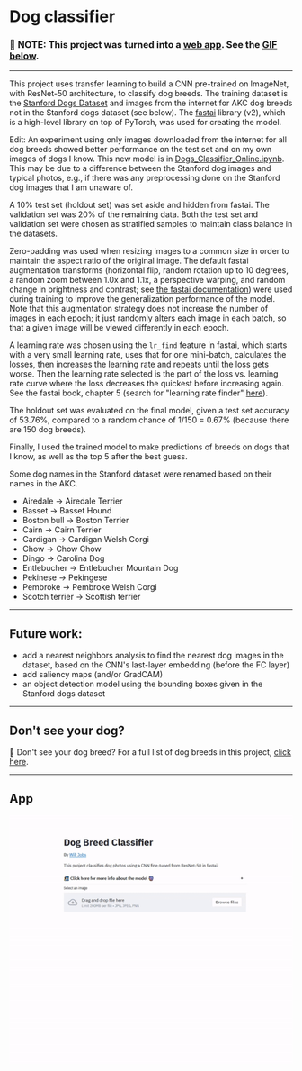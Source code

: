 # Dog classifier

### 🚨 **NOTE:** This project was turned into a [web app](https://willjobs.com/dogs). See the [GIF below](#app).
---

This project uses transfer learning to build a CNN pre-trained on ImageNet, with ResNet-50 architecture, to classify dog breeds. The training dataset is the [Stanford Dogs Dataset](http://vision.stanford.edu/aditya86/ImageNetDogs/) and images from the internet for AKC dog breeds not in the Stanford dogs dataset (see below). The [fastai](https://github.com/fastai/fastai) library (v2), which is a high-level library on top of PyTorch, was used for creating the model.

Edit: An experiment using only images downloaded from the internet for all dog breeds showed better performance on the test set and on my own images of dogs I know. This new model is in [Dogs_Classifier_Online.ipynb](Dogs_Classifier_Online.ipynb). This may be due to a difference between the Stanford dog images and typical photos, e.g., if there was any preprocessing done on the Stanford dog images that I am unaware of. 


A 10% test set (holdout set) was set aside and hidden from fastai. The validation set was 20% of the remaining data. Both the test set and validation set were chosen as stratified samples to maintain class balance in the datasets.

Zero-padding was used when resizing images to a common size in order to maintain the aspect ratio of the original image. The default fastai augmentation transforms (horizontal flip, random rotation up to 10 degrees, a random zoom between 1.0x and 1.1x, a perspective warping, and random change in brightness and contrast; see [the fastai documentation](https://docs.fast.ai/vision.augment.html#aug_transforms)) were used during training to improve the generalization performance of the model. Note that this augmentation strategy does not increase the number of images in each epoch; it just randomly alters each image in each batch, so that a given image will be viewed differently in each epoch.

A learning rate was chosen using the `lr_find` feature in fastai, which starts with a very small learning rate, uses that for one mini-batch, calculates the losses, then increases the learning rate and repeats until the loss gets worse. Then the learning rate selected is the part of the loss vs. learning rate curve where the loss decreases the quickest before increasing again. See the fastai book, chapter 5 (search for "learning rate finder" [here](https://github.com/fastai/fastbook/blob/master/05_pet_breeds.ipynb)).

The holdout set was evaluated on the final model, given a test set accuracy of 53.76%, compared to a random chance of 1/150 = 0.67% (because there are 150 dog breeds).

Finally, I used the trained model to make predictions of breeds on dogs that I know, as well as the top 5 after the best guess.

Some dog names in the Stanford dataset were renamed based on their names in the AKC.
* Airedale → Airedale Terrier
* Basset → Basset Hound
* Boston bull → Boston Terrier
* Cairn → Cairn Terrier
* Cardigan → Cardigan Welsh Corgi
* Chow → Chow Chow
* Dingo → Carolina Dog
* Entlebucher → Entlebucher Mountain Dog
* Pekinese → Pekingese
* Pembroke → Pembroke Welsh Corgi
* Scotch terrier → Scottish terrier
---
## Future work:
* add a nearest neighbors analysis to find the nearest dog images in the dataset, based on the CNN's last-layer embedding (before the FC layer)
* add saliency maps (and/or GradCAM)
* an object detection model using the bounding boxes given in the Stanford dogs dataset

---
## Don't see your dog?

🤔 Don't see your dog breed? For a full list of dog breeds in this project, [click here](dog_breeds.html).

---
## App
![demo of app](demo.gif)
